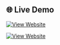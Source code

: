 ## 🌐 Live Demo
[![View Website](https://img.shields.io/badge/View%20Live%20Site-%230077B5?style=for-the-badge&logo=google-chrome&logoColor=white)]( https://lokesh-reddy-kambham.github.io/Frontend-Playground/Cafe-menu/)


[![View Website](https://img.shields.io/badge/View%20Live%20Site-%230077B5?style=for-the-badge&logo=google-chrome&logoColor=white)]( https://lokesh-reddy-kambham.github.io/Frontend-Playground/Business-Card/)
